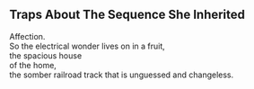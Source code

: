 Traps About The Sequence She Inherited
--------------------------------------
Affection.  
So the electrical wonder lives on in a fruit,  
the spacious house  
of the home,  
the somber railroad track that is unguessed and changeless.  
